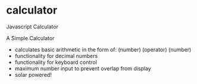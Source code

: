 # calculator
Javascript Calculator

A Simple Calculator

- calculates basic arithmetic in the form of: (number) (operator) (number)
- functionality for decimal numbers
- functionality for keyboard control
- maximum number input to prevent overlap from display
- solar powered!
